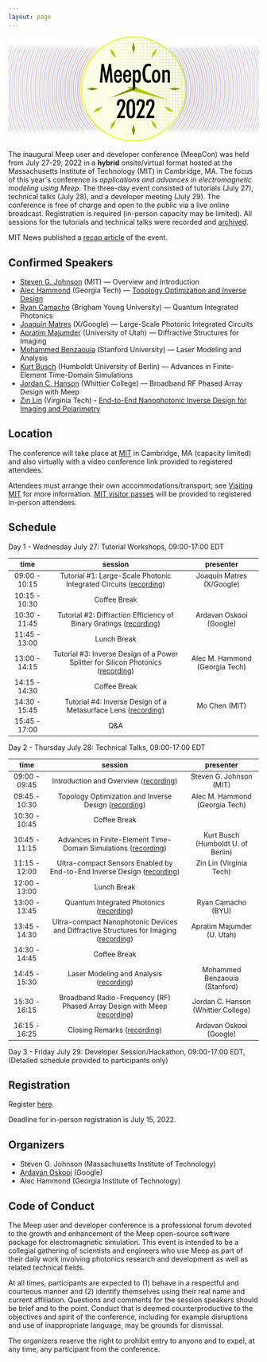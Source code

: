 ```yaml
---
layout: page
---
```

![Meep](/assets/img/meepcon_banner.png)

The inaugural Meep user and developer conference (MeepCon) was held from July 27-29, 2022 in a **hybrid** onsite/virtual format hosted at the Massachusetts Institute of Technology (MIT) in Cambridge, MA. The focus of this year's conference is *applications and advances in electromagnetic modeling using Meep*. The three-day event consisted of tutorials (July 27), technical talks (July 28), and a developer meeting (July 29). The conference is free of charge and open to the public via a live online broadcast. Registration is required (in-person capacity may be limited). All sessions for the tutorials and technical talks were recorded and [archived](https://www.youtube.com/channel/UC3lgcF_YFJUeBcx21ojfR6A).

MIT News published a [recap article](https://news.mit.edu/2022/meepcon-comes-to-mit-0817) of the event.

## <a name="Speakers"></a> Confirmed Speakers

- [Steven G. Johnson](https://math.mit.edu/~stevenj/) (MIT) — Overview and Introduction
- [Alec Hammond](https://scholar.google.com/citations?user=ct1EWzQAAAAJ&hl=en) (Georgia Tech) — [Topology Optimization and Inverse Design](http://doi.org/10.1364/OE.442074)
- [Ryan Camacho](https://camacholab.byu.edu/directory/ryan-camacho) (Brigham Young University) — Quantum Integrated Photonics
- [Joaquin Matres](https://www.jmatres.com/) (X/Google) — Large-Scale Photonic Integrated Circuits
- [Apratim Majumder](https://faculty.utah.edu/u0720363-Apratim_Majumder/hm/index.hml) (University of Utah) — Diffractive Structures for Imaging
- [Mohammed Benzaouia](https://scholar.google.com/citations?user=cPqTYcwAAAAJ&hl=en) (Stanford University) — Laser Modeling and Analysis
- [Kurt Busch](https://top.physik.hu-berlin.de/people/kurt-busch) (Humboldt University of Berlin) — Advances in Finite-Element Time-Domain Simulations
- [Jordan C. Hanson](https://scholar.google.com/citations?user=WXC3DeEAAAAJ&hl=en) (Whittier College) — Broadband RF Phased Array Design with Meep
- [Zin Lin](https://scholar.google.com/citations?user=3ZgzHLYAAAAJ&hl=en) (Virginia Tech) - [End-to-End Nanophotonic Inverse Design for Imaging and Polarimetry](https://doi.org/10.1515/nanoph-2020-0579)

## <a name="Location"></a> Location

The conference will take place at [MIT](https://web.mit.edu/) in Cambridge, MA (capacity limited) and also virtually with a video conference link provided to registered attendees.

Attendees must arrange their own accommodations/transport; see [Visiting MIT](https://www.mit.edu/visitmit/) for more information.  [MIT visitor passes](https://covidapps.mit.edu/visitors) will be provided to registered in-person attendees.

## <a name="Schedule"></a> Schedule

Day 1 - Wednesday July 27: Tutorial Workshops, 09:00-17:00 EDT

|    **time**   |                                                            **session**                                                           |          **presenter**         |
|:-------------:|:--------------------------------------------------------------------------------------------------------------------------------:|:------------------------------:|
| 09:00 - 10:15 |         Tutorial #1: Large-Scale Photonic Integrated Circuits ([recording](https://www.youtube.com/watch?v=Cju_4ESzxUU))         |    Joaquin Matres (X/Google)   |
| 10:15 - 10:30 |                                                           Coffee Break                                                           |                                |
| 10:30 - 11:45 |         Tutorial #2: Diffraction Efficiency of Binary Gratings ([recording](https://www.youtube.com/watch?v=JE6OfH-tg2w))        |     Ardavan Oskooi (Google)    |
| 11:45 - 13:00 |                                                            Lunch Break                                                           |                                |
| 13:00 - 14:15 | Tutorial #3: Inverse Design of a Power Splitter for Silicon Photonics ([recording](https://www.youtube.com/watch?v=cLFZ0tvU5Lc)) | Alec M. Hammond (Georgia Tech) |
| 14:15 - 14:30 |                                                           Coffee Break                                                           |                                |
| 14:30 - 15:45 |           Tutorial #4: Inverse Design of a Metasurface Lens ([recording](https://www.youtube.com/watch?v=Gjqw4ffmvnY))           |          Mo Chen (MIT)         |
| 15:45 - 17:00 |                                                                Q&A                                                               |                                |

Day 2 - Thursday July 28: Technical Talks, 09:00-17:00 EDT

|    **time**   |                                                              **session**                                                             |            **presenter**            |
|:-------------:|:------------------------------------------------------------------------------------------------------------------------------------:|:-----------------------------------:|
| 09:00 - 09:45 |                         Introduction and Overview ([recording](https://www.youtube.com/watch?v=CFf6YbXbRd8))                         |       Steven G. Johnson (MIT)       |
| 09:45 - 10:30 |                  Topology Optimization and Inverse Design ([recording](https://www.youtube.com/watch?v=9Dxq6Ly4HbE))                 |    Alec M. Hammond (Georgia Tech)   |
| 10:30 - 10:45 |                                                             Coffee Break                                                             |                                     |
| 10:45 - 11:15 |             Advances in Finite-Element Time-Domain Simulations ([recording](https://www.youtube.com/watch?v=2D5kCkAxRUI))            |  Kurt Busch (Humboldt U. of Berlin) |
| 11:15 - 12:00 |         Ultra-compact Sensors Enabled by End-to-End Inverse Design ([recording](https://www.youtube.com/watch?v=ZRyzwtHq_SI))        |       Zin Lin (Virginia Tech)       |
| 12:00 - 13:00 |                                                              Lunch Break                                                             |                                     |
| 13:00 - 13:45 |                        Quantum Integrated Photonics ([recording](https://www.youtube.com/watch?v=aK0KPJQ4EH0))                       |          Ryan Camacho (BYU)         |
| 13:45 - 14:30 | Ultra-compact Nanophotonic Devices and Diffractive Structures for Imaging ([recording](https://www.youtube.com/watch?v=VeCl5THchAA)) |      Apratim Majumder (U. Utah)     |
| 14:30 - 14:45 |                                                             Coffee Break                                                             |                                     |
| 14:45 - 15:30 |                        Laser Modeling and Analysis ([recording](https://www.youtube.com/watch?v=ut5Q_QFTQ9I))                        |    Mohammed Benzaouia (Stanford)    |
| 15:30 - 16:15 |        Broadband Radio-Frequency (RF) Phased Array Design with Meep ([recording](https://www.youtube.com/watch?v=xfJjYeqwBnA))       | Jordan C. Hanson (Whittier College) |
| 16:15 - 16:25 |                              Closing Remarks ([recording](https://www.youtube.com/watch?v=6jhM41UCcQI))                              |       Ardavan Oskooi (Google)       |

Day 3 - Friday July 29: Developer Session/Hackathon, 09:00-17:00 EDT, (Detailed schedule provided to participants only)

## <a name="Registration"></a> Registration

Register [here](https://docs.google.com/forms/d/e/1FAIpQLSdBNFdJau8tl6FMtjNscItTKwS5tEv2T9CQAxTfycMrs-94nA/viewform?usp=sf_link).

Deadline for in-person registration is July 15, 2022.

## Organizers

- Steven G. Johnson (Massachusetts Institute of Technology)
- [Ardavan Oskooi](http://ab-initio.mit.edu/~oskooi/) (Google)
- Alec Hammond (Georgia Institute of Technology)

## Code of Conduct

The Meep user and developer conference is a professional forum devoted to the growth and enhancement of the Meep open-source software package for electromagnetic simulation. This event is intended to be a collegial gathering of scientists and engineers who use Meep as part of their daily work involving photonics research and development as well as related technical fields.

At all times, participants are expected to (1) behave in a respectful and courteous manner and (2) identify themselves using their real name and current affiliation. Questions and comments for the session speakers should be brief and to the point. Conduct that is deemed counterproductive to the objectives and spirit of the conference, including for example disruptions and use of inappropriate language, may be grounds for dismissal.

The organizers reserve the right to prohibit entry to anyone and to expel, at any time, any participant from the conference.
